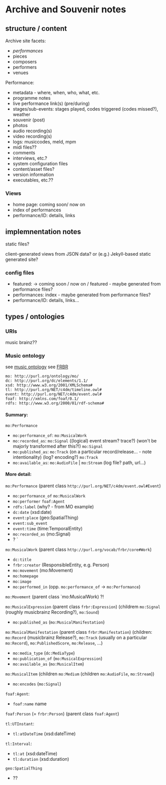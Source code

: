 # Archive and Souvenir notes

## structure / content

Archive site facets:
- *performances*
- pieces
- composers
- performers
- venues

Performance:
- metadata - where, when, who, what, etc.
- programme notes
- live performance link(s) (pre/during)
- stages/sub-events: stages played, codes triggered (codes missed?), weather
- souvenir (post)
- photos
- audio recording(s)
- video recording(s)
- logs: musiccodes, meld, mpm
- midi files??
- comments
- interviews, etc.?
- system configuration files
- content/asset files?
- version information
- executables, etc.??

### Views

- home page: coming soon/ now on
- index of performances
- performance/ID: details, links

## implemnentation notes

static files? 

client-generated views from JSON data? or (e.g.) Jekyll-based static generated site?

### config files

- featured: -> coming soon / now on / featured - maybe generated from performance files?
- performances: index - maybe generated from performance files?
- performance/ID: details, links...

## types / ontologies

### URIs

music brainz??

### Music ontology

see [music ontology](http://musicontology.com/docs/getting-started.html#example-performance)
see [FRBR](http://vocab.org/frbr/core)

```
mo: http://purl.org/ontology/mo/
dc: http://purl.org/dc/elements/1.1/
xsd: http://www.w3.org/2001/XMLSchema#
tl: http://purl.org/NET/c4dm/timeline.owl#
event: http://purl.org/NET/c4dm/event.owl#
foaf: http://xmlns.com/foaf/0.1/
rdfs: http://www.w3.org/2000/01/rdf-schema#
```

#### Summary:

`mo:Performance` 
- `mo:performance_of`: `mo:MusicalWork`
- `mo:recorded_as`: `mo:Signal` ((logical) event stream? trace?) (won't be majorly transformed after this?!) 
`mo:Signal`
- `mo:published_as`: `mo:Track` (on a particular record/release... - note intentionality) (log? encoding?)
`mo:Track`
- `mo:available_as`: `mo:AudioFile` | `mo:Stream` (log file? path, url...)

#### More detail:

`mo:Performance` (parent class `http://purl.org/NET/c4dm/event.owl#Event`)
- `mo:performance_of` `mo:MusicalWork`
- `mo:performer` `foaf:Agent`
- `rdfs:label` (why? - from MO example)
- `dc:date` (xsd:date)
- `event:place` (geo:SpatialThing)
- `event:sub_event`
- `event:time` (time:TemporalEntity)
- `mo:recorded_as` (mo:Signal)
- ? `

`mo:MusicalWork` (parent class `http://purl.org/vocab/frbr/core#Work`)
- `dc:title`
- `frbr:creator` (ResponsibleEntity, e.g. Person)
- `mo:movement` (mo:Movement)
- `mo:homepage`
- `mo:image`
- `mo:performed_in` (opp. `mo:performance_of` -> `mo:Performance`)

`mo:Movement` (parent class `mo:MusicalWork) ?!

`mo:MusicalExpression` (parent class `frbr:Expression`)
(childrem `mo:Signal` (roughly musicbrainz Recording?), `mo:Sound`)
- `mo:published_as` (`mo:MusicalManifestation`)

`mo:MusicalManifestation` (parent class `frbr:Manifestation`)
(children: `mo:Record` (musicbrainz Release?), `mo:Track` (usually on a particular `mo:Record`), `mo:PublishedScore`, `mo:Release`, ...)
- `mo:media_type` (`dc:MediaType`)
- `mo:publication_of` (`mo:MusicalExpression`) 
- `mo:available_as` (`mo:MusicalItem`)

`mo:MusicalItem`
(children `mo:Medium` (children `mo:AudioFile`, `mo:Stream`))
- `mo:encodes` (`mo:Signal`)

`foaf:Agent`:
- `foaf:name` name

`foaf:Person` (= `frbr:Person`) (parent class `foaf:Agent`)

`tl:UTInstant`:
- `tl:atDateTime` (xsd:dateTime)

`tl:Interval`:
- `tl:at` (xsd:dateTime)
- `tl:duration` (xsd:duration)

`geo:SpatialThing`
- ??
